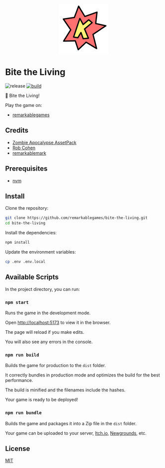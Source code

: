 <p align="center">
  <img src="https://github.com/remarkablegames/bite-the-living/blob/master/public/logo.png" alt="Bite the Living">
</p>

# Bite the Living

![release](https://img.shields.io/github/v/release/remarkablegames/bite-the-living)
[![build](https://github.com/remarkablegames/bite-the-living/actions/workflows/build.yml/badge.svg)](https://github.com/remarkablegames/bite-the-living/actions/workflows/build.yml)

🧟 Bite the Living!

Play the game on:

- [remarkablegames](https://remarkablegames.org/bite-the-living)

## Credits

- [Zombie Apocalypse AssetPack](https://pixelrogueknight.itch.io/zombie-apocalypse-assetpack)
- [Rob Cohen](https://github.com/rmacohen)
- [remarkablemark](https://github.com/remarkablemark)

## Prerequisites

- [nvm](https://github.com/nvm-sh/nvm#readme)

## Install

Clone the repository:

```sh
git clone https://github.com/remarkablegames/bite-the-living.git
cd bite-the-living
```

Install the dependencies:

```sh
npm install
```

Update the environment variables:

```sh
cp .env .env.local
```

## Available Scripts

In the project directory, you can run:

### `npm start`

Runs the game in the development mode.

Open [http://localhost:5173](http://localhost:5173) to view it in the browser.

The page will reload if you make edits.

You will also see any errors in the console.

### `npm run build`

Builds the game for production to the `dist` folder.

It correctly bundles in production mode and optimizes the build for the best performance.

The build is minified and the filenames include the hashes.

Your game is ready to be deployed!

### `npm run bundle`

Builds the game and packages it into a Zip file in the `dist` folder.

Your game can be uploaded to your server, [Itch.io](https://itch.io/), [Newgrounds](https://www.newgrounds.com/), etc.

## License

[MIT](LICENSE)
